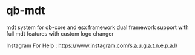 # qb-mdt

mdt system for qb-core and esx framework dual framework support with full mdt features with custom logo changer

Instagram For Help : https://www.instagram.com/s.a.u.g.a.t.n.e.p.a.l/
